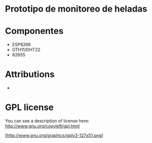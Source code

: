 # Prototipo de monitoreo de heladas

# Componentes
- ESP8266
- DTH11/DHT22
- 82655

# Attributions
- 

# GPL license 

You can see a description of license here:
http://www.gnu.org/copyleft/gpl.html

[http://www.gnu.org/graphics/gplv3-127x51.png]